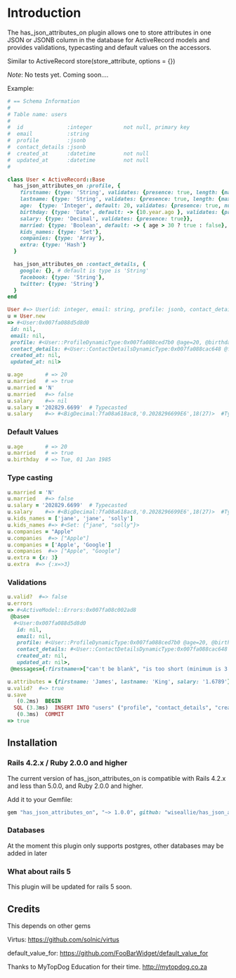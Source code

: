 
# Introduction

The has_json_attributes_on plugin allows one to  store attributes in one JSON or JSONB column in the database for
ActiveRecord models and provides validations, typecasting and default values on the accessors.

Similar to ActiveRecord store(store_attribute, options = {})

*Note*: No tests yet. Coming soon....

Example:

```ruby
# == Schema Information
#
# Table name: users
#
#  id              :integer          not null, primary key
#  email           :string
#  profile         :jsonb
#  contact_details :jsonb
#  created_at      :datetime         not null
#  updated_at      :datetime         not null
#

class User < ActiveRecord::Base
  has_json_attributes_on :profile, {
    firstname: {type: 'String', validates: {presence: true, length: {maximum: 20, minimum: 3}},
    lastname: {type: 'String', validates: {presence: true, length: {maximum: 20}, exclusion: {in: %w(admin ruler)}}},
    age:  {type: 'Integer', default: 20, validates: {presence: true, numericality: true,  inclusion: { in: 18..35 }}},
    birthday: {type: 'Date', default: -> {10.year.ago }, validates: {presence: true},
    salary: {type: 'Decimal', validates: {presence: true}},
    married: {type: 'Boolean', default: -> { age > 30 ? true : false},
    kids_names: {type: 'Set'},
    companies: {type: 'Array'},
    extra: {type: 'Hash'}
  }

  has_json_attributes_on :contact_details, {
    google: {}, # default is type is 'String'
    facebook: {type: 'String'},
    twitter: {type: 'String'}
  }
end

User #=> User(id: integer, email: string, profile: jsonb, contact_details: json, created_at: datetime, updated_at: datetime)
u = User.new
=> #<User:0x007fa088d5d8d0
 id: nil,
 email: nil,
 profile: #<User::ProfileDynamicType:0x007fa088ced7b0 @age=20, @birthday=Tue, 01 Jan 1985, @companies=[], @extra={}, @firstname=nil, @kids_names=#<Set: {}>, @lastname=nil, @married=true, @salary=nil>,
 contact_details: #<User::ContactDetailsDynamicType:0x007fa088cac648 @facebook=nil, @google=nil, @twitter=nil>,
 created_at: nil,
 updated_at: nil>

u.age       # => 20
u.married   # => true
u.married = 'N'
u.married   #=> false
u.salary    #=> nil
u.salary = '202829.6699'  # Typecasted
u.salary    #=> #<BigDecimal:7fa08a618ac8,'0.2028296699E6',18(27)>  #Typecasted
```

### Default Values
```ruby
u.age       # => 20
u.married   # => true
u.birthday  # => Tue, 01 Jan 1985
```

### Type casting
```ruby
u.married = 'N'
u.married   #=> false
u.salary = '202829.6699'  # Typecasted
u.salary    #=> #<BigDecimal:7fa08a618ac8,'0.2028296699E6',18(27)>  #Typecasted
u.kids_names = ['jane', 'jane', 'solly']
u.kids_names #=> #<Set: {"jane", "solly"}>
u.companies = "Apple"
u.companies  #=> ["Apple"]
u.companies = ['Apple', 'Google']
u.companies  #=> ["Apple", "Google"]
u.extra = {x: 3}
u.extra  #=> {:x=>3}
```

### Validations
```ruby
u.valid?  #=> false
u.errors
=> #<ActiveModel::Errors:0x007fa08c002ad8
 @base=
  #<User:0x007fa088d5d8d0
   id: nil,
   email: nil,
   profile: #<User::ProfileDynamicType:0x007fa088ced7b0 @age=20, @birthday=Tue, 01 Jan 1985, @companies=[], @extra={}, @firstname=nil, @kids_names=#<Set: {}>, @lastname=nil, @married=true, @salary=nil>,
   contact_details: #<User::ContactDetailsDynamicType:0x007fa088cac648 @facebook=nil, @google=nil, @twitter=nil>,
   created_at: nil,
   updated_at: nil>,
 @messages={:firstname=>["can't be blank", "is too short (minimum is 3 characters)"], :lastname=>["can't be blank"], :salary=>["can't be blank"]}>

u.attributes = {firstname: 'James', lastname: 'King', salary: '1.6789'}
u.valid?  #=> true
u.save
   (0.2ms)  BEGIN
  SQL (3.3ms)  INSERT INTO "users" ("profile", "contact_details", "created_at", "updated_at") VALUES ($1, $2, $3, $4) RETURNING "id"  [["profile", "{\"firstname\":\"James\",\"lastname\":\"King\",\"age\":20,\"birthday\":\"1985-01-01\",\"salary\":\"1.6789\",\"married\":true,\"kids_names\":[\"jane\",\"solly\"],\"companies\":[\"Apple\",\"Google\"],\"extra\":{\"x\":3}}"], ["contact_details", "{\"google\":null,\"facebook\":null,\"twitter\":null}"], ["created_at", "2016-01-06 14:30:10.610800"], ["updated_at", "2016-01-06 14:30:10.610800"]]
   (0.3ms)  COMMIT
=> true

```
## Installation

### Rails 4.2.x / Ruby 2.0.0 and higher

The current version of has_json_attributes_on is compatible with Rails 4.2.x and less than 5.0.0, and Ruby 2.0.0 and higher.

Add it to your Gemfile:

```ruby
gem "has_json_attributes_on", "~> 1.0.0", github: "wiseallie/has_json_attributes_on"
```
### Databases
At the moment this plugin only supports postgres, other databases may be added in later

### What about rails 5

This plugin will be updated for rails 5 soon.

## Credits

This depends on other gems

Virtus: https://github.com/solnic/virtus

default_value_for: https://github.com/FooBarWidget/default_value_for

Thanks to MyTopDog Education for their time. http://mytopdog.co.za
